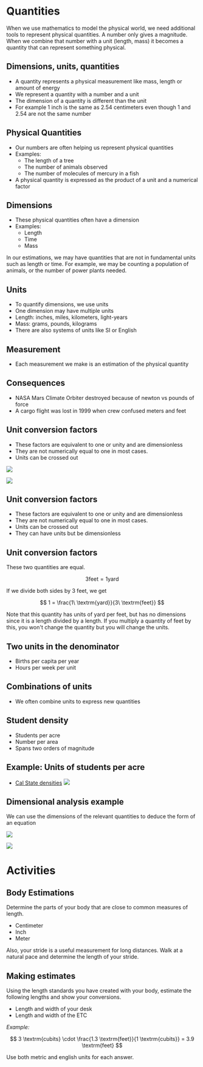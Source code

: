 # Quantities

When we use mathematics to model the physical world, we need additional
tools to represent physical quantities.  A number only gives a
magnitude.  When we combine that number with a unit (length, mass) it
becomes a quantity that can represent something physical.

## Dimensions, units, quantities
- A quantity represents a physical measurement like mass, length or
    amount of energy
- We represent a quantity with a number and a unit
- The dimension of a quantity is different than the unit
- For example 1 inch is the same as 2.54 centimeters even though 1 and
    2.54 are not the same number

## Physical Quantities
- Our numbers are often helping us represent physical quantities
- Examples:
    - The length of a tree
    - The number of animals observed
    - The number of molecules of mercury in a fish
- A physical quantity is expressed as the product of a unit and a
  numerical factor

## Dimensions
- These physical quantities often have a dimension
- Examples:
    - Length
    - Time
    - Mass

In our estimations, we may have quantities that are not in fundamental
units such as length or time.  For example, we may be counting a
population of animals, or the number of power plants needed.

<!-- physics have 7 primary dimensions, we may have others -->

## Units
- To quantify dimensions, we use units
- One dimension may have multiple units
- Length: inches, miles, kilometers, light-years
- Mass: grams, pounds, kilograms
- There are also systems of units like SI or English

<!-- what are some units and some unusual units -->
<!-- clicks, bytes, click velocity -->

## Measurement
- Each measurement we make is an estimation of the physical quantity

## Consequences
- NASA Mars Climate Orbiter destroyed because of newton vs pounds of
force
- A cargo flight was lost in 1999 when crew confused meters and feet

## Unit conversion factors
- These factors are equivalent to one or unity and are dimensionless
- They are not numerically equal to one in most cases.
- Units can be crossed out


![](./figures/inch-cm-conversion-1.png)

![](./figures/inch-cm-conversion-2.png)


## Unit conversion factors
- These factors are equivalent to one or unity and are dimensionless
- They are not numerically equal to one in most cases.
- Units can be crossed out
- They can have units but be dimensionless

## Unit conversion factors

These two quantities are equal.

$$ 3 \textrm{feet} = 1 \textrm{yard} $$

If we divide both sides by 3 feet, we get

$$ 1 = \frac{1\ \textrm{yard}}{3\ \textrm{feet}}  $$

Note that this quantity has units of yard per feet, but has no
dimensions since it is a length divided by a length.  If you multiply a
quantity of feet by this, you won't change the quantity but you will
change the units.


## Two units in the denominator
- Births per capita per year
- Hours per week per unit


## Combinations of units
- We often combine units to express new quantities

<!-- can you think of a derived unit? -->

## Student density
- Students per acre
- Number per area
- Spans two orders of magnitude

## Example: Units of students per acre
- [Cal State densities](https://twitter.com/calpolypomona/status/431937140457349120/photo/1)
![](./figures/cal-state-density.jpg)



## Dimensional analysis example
We can use the dimensions of the relevant quantities to deduce the form
of an equation



![](./figures/dimensional-analysis-1.png)

![](./figures/dimensional-analysis-2.png)



<!-- what are some units and some unusual units -->
<!-- clicks, bytes, click velocity -->



# Activities

## Body Estimations

Determine the parts of your body that are close to common measures of
length.

- Centimeter
- Inch
- Meter

Also, your stride is a useful measurement for long distances.  Walk at a
natural pace and determine the length of your stride.

## Making estimates

Using the length standards you have created with your body, estimate the
following lengths and show your conversions.

- Length and width of your desk
- Length and width of the ETC

*Example:*

$$ 3 \textrm{cubits} \cdot \frac{1.3 \textrm{feet}}{1 \textrm{cubits}} = 3.9
\textrm{feet} $$

Use both metric and english units for each answer.
